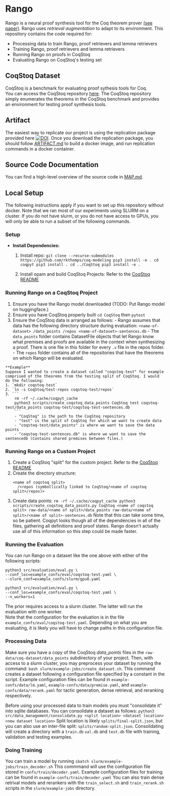# Rango
Rango is a neural proof synthesis tool for the Coq theorem prover [(see paper)](paper.pdf).
Rango uses _retrieval augmentation_ to adapt to its environment.
This repository contains the code required for:
- Processing data to train Rango, proof retrievers and lemma retrievers
- Training Rango, proof retrievers and lemma retrievers
- Running Rango on proofs in CoqStoq
- Evaluating Rango on CoqStoq's testing set

## CoqStoq Dataset
CoqStoq is a benchmark for evaluating proof sythesis tools for Coq.  
You can access the CoqStoq repository [here](https://github.com/rkthomps/CoqStoq). The CoqStoq repository simply enumerates the theorems in the CoqStoq benchmark and provides an environment for testing proof synthesis tools.

<!-- You can access the CoqStoq dataset [here](https://zenodo.org/records/13188269?token=eyJhbGciOiJIUzUxMiIsImlhdCI6MTcyMjY3MDg5MiwiZXhwIjoxNzM1Njg5NTk5fQ.eyJpZCI6ImRmNmVjMDViLWE1NGUtNDMwOC1hNWEzLTkyOWFlNDRlNWY2ZSIsImRhdGEiOnt9LCJyYW5kb20iOiI1ZDk1Y2U3ZjAzNDJkZjJhYmU3YzBjNTJlMDZhYjc1OCJ9.y7SD3bDwFfPidOQcD-GshfMrEg5yhv0OsxdNC5Up148Xq4_483Yn69Lb3hYhSO3hP_0jkAZ4gJU0ODRIurz2NQ) -->

<!-- ## Trained Models -->
<!-- You can access the language models powering Rango and its variants [here](https://zenodo.org/records/13190944?token=eyJhbGciOiJIUzUxMiIsImlhdCI6MTcyMjY3NzIyOCwiZXhwIjoxNzM1Njg5NTk5fQ.eyJpZCI6ImNjODA2M2MwLTFlNDYtNDljZS05ZjkzLTAxYWNiYjhhMGY0ZSIsImRhdGEiOnt9LCJyYW5kb20iOiJjNDA2ZmVjNzhmMWRkNzAzNzVmNDRjOWJhMTIxNzY4OSJ9.AY9p1oeV_I4L44MQRDHTgpQU9xlDKbK805zLo22wZ9GZZQTKvfbB8mWxFuqjHSMLswLeT_5CuvS_M9vZa12lMw) -->

## Artifact
The easiest way to replicate our project is using the replication package provided here [![DOI](https://zenodo.org/badge/DOI/10.5281/zenodo.14853833.svg)](https://doi.org/10.5281/zenodo.14853833).
Once you download the replication package, you should follow [ARTIFACT.md](ARTIFACT.md) to build a docker image, and run replication commands in a docker container.

## Source Code Documentation
You can find a high-level overview of the source code in [MAP.md](MAP.md).

## Local Setup
The following instructions apply if you want to set up this repository without docker. Note that we ran most of our experiments using SLURM on a cluster. If you do not have slurm, or you do not have access to GPUs, you will only be able to run a subset of the following commands.  

  ### Setup
  - **Install Dependencies:**
      1. Install repo:
        ```
        git clone --recurse-submodules https://github.com/rkthomps/coq-modeling
        pip3 install -e .
        cd coqpyt
        pip3 install .
        cd ../CoqStoq
        pip3 install -e .
        ```
    
      2. Install opam and build CoqStoq Projects: Refer to the [CoqStoq README](https://github.com/rkthomps/CoqStoq/blob/main/README.md)
          

  ### Running Rango on a CoqStoq Project
  1. Ensure you have the Rango model downloaded (TODO: Put Rango model on huggingface.) 
  2. Ensure you have CoqStoq properly built `cd CoqStoq` then `pytest` 
  3. Ensure the CoqStoq data is arranged as follows:
    - Rango assumes that data has the following directory structure during evaluation:
    ```
      <name-of-dataset>
        /data_points
        /repos
        <name-of-dataset>-sentences.db
    ```
    - The `data_points` folder contains DatasetFile objects that let Rango know what premises and proofs are available in the context when synthesizing a proof. There is one file in this folder for every `.v` file in the repos folder.  
    - The `repos` folder contains all of the repositories that have the theorems on which Rango will be evaluated. 

    **Example**  
    Suppose I wanted to create a dataset called "coqstoq-test" for example comprised of the theorems from the testing split of CoqStoq. I would do the following:  
    1. `mkdir coqstoq-test` 
    2. `ln -s CoqStoq/test-repos coqstoq-test/repos`
    3. ``` 
        rm -rf ~/.cache/coqpyt_cache
        python3 scripts/create_coqstoq_data_points CoqStoq test coqstoq-test/data_points coqstoq-test/coqstoq-test-sentences.db
        ```
        - "CoqStoq" is the path to the CoqStoq repository
        - "test" is the split of CoqStoq for which we want to create data 
        - "coqstoq-test/data_points" is where we want to save the data points 
        - "coqstoq-test-sentences.db" is where we want to save the sentencedb (Contains shared premises between files.)

  ### Running Rango on a Custom Project
  1. Create a CoqStoq "split" for the custom project. Refer to the [CoqStoq README](https://github.com/rkthomps/CoqStoq/blob/main/README.md)
  2. Create the directory structure: 
     ```
     <name of coqstoq split>
       /<repos (symbollically linked to CoqStoq/<name of coqstoq split>/repos)>
     ```
  3. Create data points:
    ```
    rm -rf ~/.cache/coqpyt_cache
    python3 scripts/create_coqstoq_data_points.py CoqStoq <name of coqstoq split> raw-data/<name of split>/data_points raw-data/<name of split>/<name of split>-sentences.db
    ```
    Note that this can take some time, so be patient. Coqpyt looks though all of the dependencies in all of the files, gathering all definitions and proof states. Rango doesn't actually use all of this information so this step could be made faster. 
  


  ### Running the Evaluation
  You can run Rango on a dataset like the one above with either of the following scripts: 
  ```
  python3 src/evaluation/eval.py \
  --conf_loc=example_confs/eval/coqstoq-test.yaml \
  --slurm_conf=example_confs/slurm/gpu8.yaml

  python3 src/evaluation/eval.py \
  --conf_loc=example_confs/eval/coqstoq-test.yaml \
  --n_workers=1
  ```
  The prior requires access to a slurm cluster.
  The latter will run the evaluation with one worker.  
  Note that the configuration for the evaluation is in the file `example_confs/eval/coqstoq-test.yaml`. Depending on what you are evaluating, it is likely you will have to change paths in this configuration file. 

  ### Processing Data
  Make sure you have a copy of the CoqStoq _data_points_ files in the `raw-data/coq-dataset/data_points` subdirectory of your project.
  Then, with access to a slurm cluster, you may preprocess your dataset by running the command:
  `bash slurm/example-jobs/create_dataset.sh`. This command creates a dataset following a configuration file specified by a constant in the script. 
  Example configuration files can be found in `example-confs/data/lm.yaml`, `example-confs/data/premise.yaml`, and `example-confs/data/rerank.yaml` for tactic generation, dense retrieval, and reranking respectively.

  Before using your processed data to train models you must "consolidate it" into sqlite databases. 
  You can consolidate a dataset as follows: `python3 src/data_management/consolidate.py <split location> <dataset location> <new dataset location>`
  Split location is likely `splits/final-split.json`, but you can also use an inter-file split: `splits/random-split.json`. 
  Consolidating will create a directory with a `train.db` `val.db` and `test.db` file with training, validation and testing examples.

  ### Doing Training
  You can train a model by running
  `sbatch slurm/example-jobs/train_decoder.sh`
  This commmand will use the configuration file stored in `confs/train/decoder.yaml`. Example configuration files for training can be found in `example-confs/train/decoder.yaml`
  You can also train dense retrival models and rerankers with the `train_select.sh` and `train_rerank.sh` scripts in the `slurm/example-jobs` directory.



